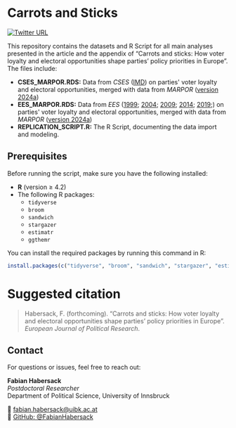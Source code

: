 # Carrots and Sticks


[![Twitter URL](https://img.shields.io/twitter/follow/FabianHabersack?style=social)](https://twitter.com/FabianHabersack)



This repository contains the datasets and R Script for all main analyses presented in the article and the appendix of “Carrots and sticks: How voter loyalty and electoral opportunities shape parties’ policy priorities in Europe”. The files include:
- **CSES_MARPOR.RDS:** Data from *CSES* ([IMD](https://doi.org/10.7804/cses.imd.2024-02-27)) on parties' voter loyalty and electoral opportunities, merged with data from *MARPOR* ([version 2024a](https://manifesto-project.wzb.eu/datasets))
- **EES_MARPOR.RDS:** Data from *EES* ([1999](https://doi.org/10.17026/dans-z9j-vy6m); [2004](https://doi.org/10.4232/1.10086); [2009](https://doi.org/10.4232/1.11760); [2014](https://doi.org/10.4232/1.12628); [2019](https://doi.org/10.4232/1.13473);) on parties' voter loyalty and electoral opportunities, merged with data from *MARPOR* ([version 2024a](https://manifesto-project.wzb.eu/datasets))
- **REPLICATION_SCRIPT.R:** The R Script, documenting the data import and modeling.


## Prerequisites

Before running the script, make sure you have the following installed:

- **R** (version ≥ 4.2)
- The following R packages:
  - `tidyverse`
  - `broom`
  - `sandwich`
  - `stargazer`
  - `estimatr`
  - `ggthemr`

You can install the required packages by running this command in R:

```r
install.packages(c("tidyverse", "broom", "sandwich", "stargazer", "estimatr", "ggthemr"))
```



# Suggested citation 
> Habersack, F. (forthcoming). “Carrots and sticks: How voter loyalty and electoral opportunities shape parties’ policy priorities in Europe”. *European Journal of Political Research*.



## Contact
For questions or issues, feel free to reach out:

**Fabian Habersack**  
*Postdoctoral Researcher*  
Department of Political Science, University of Innsbruck  

📧 [fabian.habersack@uibk.ac.at](mailto:fabian.habersack@uibk.ac.at)  
🐙 [GitHub: @FabianHabersack](https://github.com/FabianHabersack)
